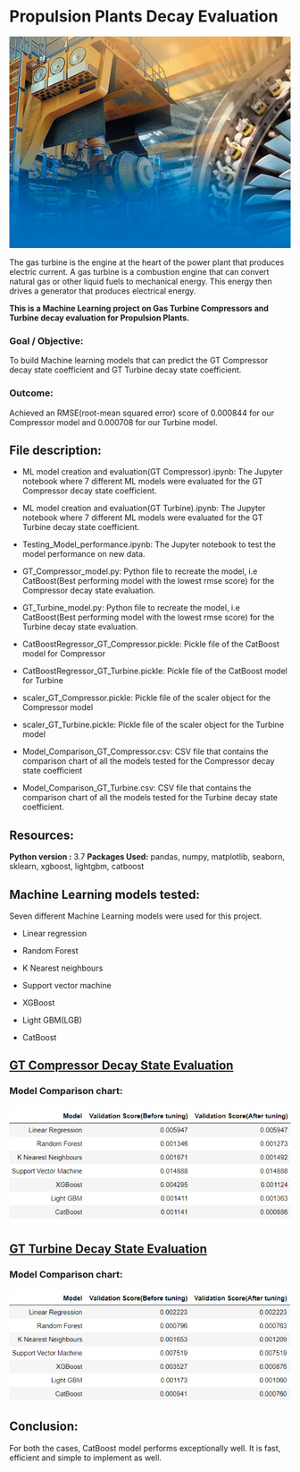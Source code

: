 # Propulsion Plants Decay Evaluation
![](images/GT_propulsion.jpg)

The gas turbine is the engine at the heart of the power plant that produces electric current. A gas turbine is a combustion engine that can convert natural gas or other liquid fuels to mechanical energy. This energy then drives a generator that produces electrical energy.

**This is a Machine Learning project on Gas Turbine Compressors and Turbine decay evaluation for Propulsion Plants.**

### Goal / Objective:

To build Machine learning models that can predict the GT Compressor decay state coefficient and GT Turbine decay state coefficient.

### Outcome: 

Achieved an RMSE(root-mean squared error) score of 0.000844 for our Compressor model and 0.000708 for our Turbine model.

## **File description:**

- ML model creation and evaluation(GT Compressor).ipynb: The Jupyter notebook where 7 different ML models were evaluated for the GT Compressor decay state coefficient.

- ML model creation and evaluation(GT Turbine).ipynb: The Jupyter notebook where 7 different ML models were evaluated for the GT Turbine decay state coefficient.

- Testing_Model_performance.ipynb: The Jupyter notebook to test the model performance on new data.

- GT_Compressor_model.py: Python file to recreate the model, i.e CatBoost(Best performing model with the lowest rmse score) for the Compressor decay state evaluation. 

- GT_Turbine_model.py: Python file to recreate the model, i.e CatBoost(Best performing model with the lowest rmse score) for the Turbine decay state evaluation.

- CatBoostRegressor_GT_Compressor.pickle: Pickle file of the CatBoost model for Compressor

- CatBoostRegressor_GT_Turbine.pickle: Pickle file of the CatBoost model for Turbine

- scaler_GT_Compressor.pickle: Pickle file of the scaler object for the Compressor model

- scaler_GT_Turbine.pickle: Pickle file of the scaler object for the Turbine model

- Model_Comparison_GT_Compressor.csv: CSV file that contains the comparison chart of all the models tested for the Compressor decay state coefficient

- Model_Comparison_GT_Turbine.csv: CSV file that contains the comparison chart of all the models tested for the Turbine decay state coefficient.

## Resources:

**Python version :** 3.7
**Packages Used:** pandas, numpy, matplotlib, seaborn, sklearn, xgboost, lightgbm, catboost

## Machine Learning models tested:

Seven different Machine Learning models were used for this project.

- Linear regression

- Random Forest

- K Nearest neighbours

- Support vector machine

- XGBoost

- Light GBM(LGB)

- CatBoost

## <u>GT Compressor Decay State Evaluation</u>

### Model Comparison chart:

![](images/model_comparison_compressor.png)


## <u>GT Turbine Decay State Evaluation</u>

### Model Comparison chart:

![](images/model_comparison_turbine.png)

## Conclusion:

For both the cases, CatBoost model performs exceptionally well. It is fast, efficient and simple to implement as well.

